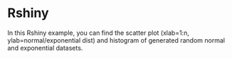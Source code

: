 # Rshiny
In this Rshiny example, you can find the scatter plot (xlab=1:n, ylab=normal/exponential dist) and histogram of generated random normal and exponential datasets.
